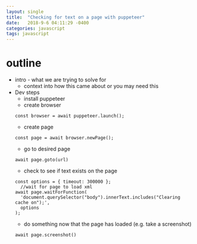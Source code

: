 ```yaml
---
layout: single
title:  "Checking for text on a page with puppeteer"
date:   2018-9-6 04:11:29 -0400
categories: javascript
tags: javascript
---
```


# outline
- intro - what we are trying to solve for
  - context into how this came about or you may need this
- Dev steps
  - install puppeteer
  - create browser
  ```
  const browser = await puppeteer.launch();
  ```
  - create page
  ```
  const page = await browser.newPage();
  ```
  - go to desired page
  ```
  await page.goto(url)
  ```
  - check to see if text exists on the page
  ```
  const options = { timeout: 300000 };
    //wait for page to load xml
  await page.waitForFunction(
    'document.querySelector("body").innerText.includes("Clearing cache on");',
    options
  );
  ```
  - do something now that the page has loaded (e.g. take a screenshot)
  ```
  await page.screenshot()
  ```
